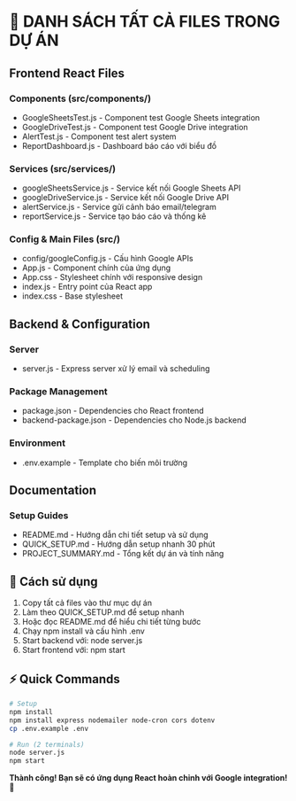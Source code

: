 # 📁 DANH SÁCH TẤT CẢ FILES TRONG DỰ ÁN

## Frontend React Files

### Components (src/components/)
- GoogleSheetsTest.js - Component test Google Sheets integration
- GoogleDriveTest.js - Component test Google Drive integration  
- AlertTest.js - Component test alert system
- ReportDashboard.js - Dashboard báo cáo với biểu đồ

### Services (src/services/)
- googleSheetsService.js - Service kết nối Google Sheets API
- googleDriveService.js - Service kết nối Google Drive API
- alertService.js - Service gửi cảnh báo email/telegram
- reportService.js - Service tạo báo cáo và thống kê

### Config & Main Files (src/)
- config/googleConfig.js - Cấu hình Google APIs
- App.js - Component chính của ứng dụng
- App.css - Stylesheet chính với responsive design
- index.js - Entry point của React app
- index.css - Base stylesheet

## Backend & Configuration

### Server
- server.js - Express server xử lý email và scheduling

### Package Management  
- package.json - Dependencies cho React frontend
- backend-package.json - Dependencies cho Node.js backend

### Environment
- .env.example - Template cho biến môi trường

## Documentation

### Setup Guides
- README.md - Hướng dẫn chi tiết setup và sử dụng
- QUICK_SETUP.md - Hướng dẫn setup nhanh 30 phút
- PROJECT_SUMMARY.md - Tổng kết dự án và tính năng

## 🎯 Cách sử dụng

1. Copy tất cả files vào thư mục dự án
2. Làm theo QUICK_SETUP.md để setup nhanh
3. Hoặc đọc README.md để hiểu chi tiết từng bước
4. Chạy npm install và cấu hình .env
5. Start backend với: node server.js  
6. Start frontend với: npm start

## ⚡ Quick Commands

```bash
# Setup
npm install
npm install express nodemailer node-cron cors dotenv
cp .env.example .env

# Run (2 terminals)
node server.js
npm start
```

**Thành công! Bạn sẽ có ứng dụng React hoàn chỉnh với Google integration! 🚀**
